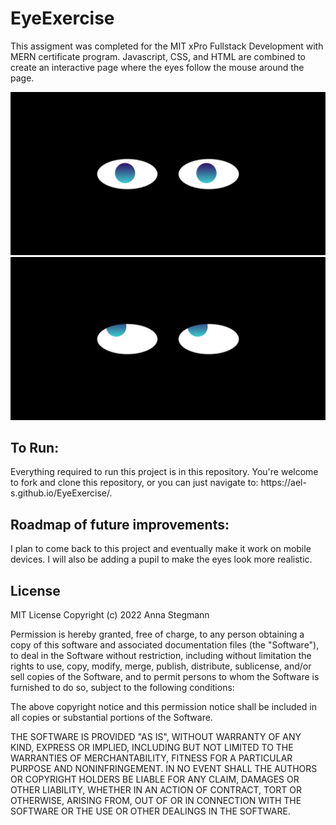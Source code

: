 # EyeExercise
This assigment was completed for the MIT xPro Fullstack Development with MERN certificate program. Javascript, CSS, and HTML are combined to create an interactive page where the eyes follow the mouse around the page.

<img src="Eyes1.png" alt="Photo of Eyes project background" title="Eyes Background">
<img src="Eyes2.png" alt="Photo of Eyes project - looking up and left" title="Eyes">

<h2>To Run:</h2>
Everything required to run this project is in this repository. You're welcome to fork and clone this repository, or you can just navigate to: https://ael-s.github.io/EyeExercise/.

<h2>Roadmap of future improvements:</h2>
I plan to come back to this project and eventually make it work on mobile devices. I will also be adding a pupil to make the eyes look more realistic.  

<h2>License</h2>
MIT License
Copyright (c) 2022 Anna Stegmann

Permission is hereby granted, free of charge, to any person obtaining a copy of this software and associated documentation files (the "Software"), to deal in the Software without restriction, including without limitation the rights to use, copy, modify, merge, publish, distribute, sublicense, and/or sell copies of the Software, and to permit persons to whom the Software is furnished to do so, subject to the following conditions:

The above copyright notice and this permission notice shall be included in all copies or substantial portions of the Software.

THE SOFTWARE IS PROVIDED "AS IS", WITHOUT WARRANTY OF ANY KIND, EXPRESS OR IMPLIED, INCLUDING BUT NOT LIMITED TO THE WARRANTIES OF MERCHANTABILITY, FITNESS FOR A PARTICULAR PURPOSE AND NONINFRINGEMENT. IN NO EVENT SHALL THE AUTHORS OR COPYRIGHT HOLDERS BE LIABLE FOR ANY CLAIM, DAMAGES OR OTHER LIABILITY, WHETHER IN AN ACTION OF CONTRACT, TORT OR OTHERWISE, ARISING FROM, OUT OF OR IN CONNECTION WITH THE SOFTWARE OR THE USE OR OTHER DEALINGS IN THE SOFTWARE.
